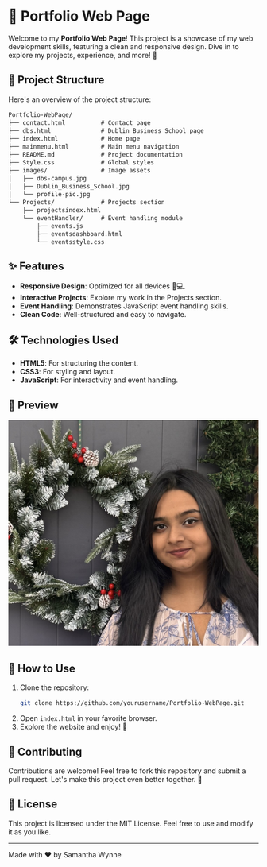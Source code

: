 # 🌟 Portfolio Web Page

Welcome to my **Portfolio Web Page**! This project is a showcase of my web development skills, featuring a clean and responsive design. Dive in to explore my projects, experience, and more! 🚀

## 📂 Project Structure

Here's an overview of the project structure:

```
Portfolio-WebPage/
├── contact.html          # Contact page
├── dbs.html              # Dublin Business School page
├── index.html            # Home page
├── mainmenu.html         # Main menu navigation
├── README.md             # Project documentation
├── Style.css             # Global styles
├── images/               # Image assets
│   ├── dbs-campus.jpg
│   ├── Dublin_Business_School.jpg
│   └── profile-pic.jpg
└── Projects/             # Projects section
    ├── projectsindex.html
    └── eventHandler/     # Event handling module
        ├── events.js
        ├── eventsdashboard.html
        └── eventsstyle.css
```

## ✨ Features

- **Responsive Design**: Optimized for all devices 📱💻.
- **Interactive Projects**: Explore my work in the Projects section.
- **Event Handling**: Demonstrates JavaScript event handling skills.
- **Clean Code**: Well-structured and easy to navigate.

## 🛠️ Technologies Used

- **HTML5**: For structuring the content.
- **CSS3**: For styling and layout.
- **JavaScript**: For interactivity and event handling.

## 📸 Preview

![Portfolio Preview](images/profile-pic.jpg)

## 🚀 How to Use

1. Clone the repository:
   ```bash
   git clone https://github.com/yourusername/Portfolio-WebPage.git
   ```
2. Open `index.html` in your favorite browser.
3. Explore the website and enjoy! 🎉

## 🤝 Contributing

Contributions are welcome! Feel free to fork this repository and submit a pull request. Let's make this project even better together. 💪

## 📄 License

This project is licensed under the MIT License. Feel free to use and modify it as you like.

---

Made with ❤️ by Samantha Wynne
